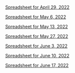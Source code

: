 <a href="https://docs.google.com/spreadsheets/d/1iKq-nDF7dYrtI8jYCqrnsxlBdbQGFT12fGJ2HpbntfU/edit?usp=sharing">Spreadsheet for April 29, 2022</a>

<a href="https://docs.google.com/spreadsheets/d/12ljS2jcBRMh1plbVEwVgOqB2RHuveHhIf3eBitPrEWM/edit?usp=sharing">Spreadsheet for May 6, 2022</a>

<a href="https://docs.google.com/spreadsheets/d/1TcpSKjp_cXBjNIavxVEnmKHjhmV7aUorpeIFKiyqiAM/edit?usp=sharing">Spreadsheet for May 13, 2022</a>

<a href="https://docs.google.com/spreadsheets/d/1PlwAXE2IUMYGG5mrWqgJnqUBntj0YcvteiD2bHeD0lE/edit?usp=sharing">Spreadsheet for May 27, 2022</a>

<a href="https://docs.google.com/spreadsheets/d/1W8GA0xTaqSigE1g9QzTvoEzqUa5L4byGUzq9bbvCV9Y/edit?usp=sharing">Spreadsheet for June 3, 2022</a>

<a href="https://docs.google.com/spreadsheets/d/17gqzA0xelOsWk6cJig4AforLzRzVzZ29M-rNCFhT890/edit?usp=sharing">Spreadsheet for June 10, 2022</a>

<a href="[https://docs.google.com/spreadsheets/d/13m_DWImIsqGllQscBTIJjdlXl5AfBh47KJqa6gAcREg/edit?usp=sharing](https://docs.google.com/spreadsheets/d/17gqzA0xelOsWk6cJig4AforLzRzVzZ29M-rNCFhT890/edit?usp=sharing)">Spreadsheet for June 17, 2022</a>
